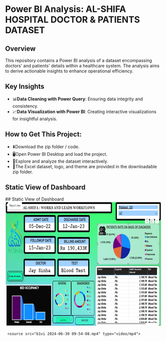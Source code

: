 
  <h1><b>Power BI Analysis: AL-SHIFA HOSPITAL DOCTOR & PATIENTS DATASET</b></h1>

  <h2>Overview</h2>
  <p>This repository contains a Power BI analysis of a dataset encompassing doctors' and patients' details within a healthcare system. The analysis aims to derive actionable insights to enhance operational efficiency.</p>

  <h2>Key Insights</h2>
  <ul>
    <li><span class="icon dashboard-icon">📊</span><b>Data Cleaning with Power Query</b>: Ensuring data integrity and consistency.</li>
    <li><span class="icon dashboard-icon">📈</span><b>Data Visualization with Power BI</b>: Creating interactive visualizations for insightful analysis.</li>
  </ul>

  <h2>How to Get This Project:</h2>
  <ul>
    <li><span class="icon github-icon">⬇️</span>Download the zip folder / code.</li>
    <li><span class="icon">🖥️</span>Open Power BI Desktop and load the project.</li>
    <li><span class="icon">📂</span>Explore and analyze the dataset interactively.</li>
    <li><span class="icon">📑</span>The Excel dataset, logo, and theme are provided in the downloadable zip folder.</li>
  </ul>

  <h2>Static View of Dashboard</h2>
  <div class="image-container">
   ## Static View of Dashboard
<img src="al-shifa.png" alt="Static View of Dashboard" width="800" height="400">

     <source src="b1vi 2024-06-30 09-54-08.mp4" type="video/mp4"> 
    
    
  </div>

</body>
</html>

